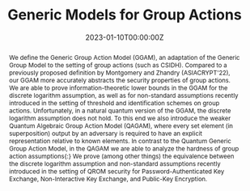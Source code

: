 ---
title: "Generic Models for Group Actions"

# Authors
# If you created a profile for a user (e.g. the default `admin` user), write the username (folder name) here 
# and it will be replaced with their full name and linked to their profile.
authors:
- Julien Duman
- Dominik Hartmann
- Eike Kiltz
- Sabrina Kunzweiler
- Jonas Lehmann
- Doreen Riepel

# Author notes (optional)
# author_notes:
# - "Equal contribution"
# - "Equal contribution"

date: "2023-01-10T00:00:00Z"
doi: ""

# Schedule page publish date (NOT publication's date).
publishDate: []

# Publication type.
# Legend: 0 = Uncategorized; 1 = Conference paper; 2 = Journal article;
# 3 = Preprint / Working Paper; 4 = Report; 5 = Book; 6 = Book section;
# 7 = Thesis; 8 = Patent
publication_types: ["1"]

# Publication name and optional abbreviated publication name.
publication: PKC 2023
publication_short: []

abstract: We define the Generic Group Action Model (GGAM), an adaptation of the Generic Group Model to the setting of group actions (such as CSIDH). Compared to a previously proposed definition by Montgomery and Zhandry (ASIACRYPT'22), our GGAM more accurately abstracts the security properties of group actions. We are able to prove information-theoretic lower bounds in the GGAM for the discrete logarithm assumption, as well as for non-standard assumptions recently introduced in the setting of threshold and identification schemes on group actions. Unfortunately, in a natural quantum version of the GGAM, the discrete logarithm assumption does not hold. To this end we also introduce the weaker Quantum Algebraic Group Action Model (QAGAM), where every set element (in superposition) output by an adversary is required to have an explicit representation relative to known elements. In contrast to the Quantum Generic Group Action Model, in the QAGAM we are able to analyze the hardness of group action assumptions{:} We prove (among other things) the equivalence between the discrete logarithm assumption and non-standard assumptions recently introduced in the setting of QROM security for Password-Authenticated Key Exchange, Non-Interactive Key Exchange, and Public-Key Encryption.


# Summary. An optional shortened abstract.
# summary: []

tags: []

# Display this page in the Featured widget?
featured: true

# Custom links (uncomment lines below)
# links:
# - name: Custom Link
#   url: http://example.org

url_pdf: 'https://eprint.iacr.org/2022/1230.pdf'
url_code: ''
url_dataset: ''
url_poster: ''
url_project: ''
url_slides: ''
url_source: ''
url_video: ''


# Featured image
# To use, add an image named `featured.jpg/png` to your page's folder. 
# image:
#   caption: 'Image credit: [**Unsplash**](https://unsplash.com/photos/pLCdAaMFLTE)'
#   focal_point: ""
#   preview_only: false

# Associated Projects (optional).
#   Associate this publication with one or more of your projects.
#   Simply enter your project's folder or file name without extension.
#   E.g. `internal-project` references `content/project/internal-project/index.md`.
#   Otherwise, set `projects: []`.
projects: []

# Slides (optional).
#   Associate this publication with Markdown slides.
#   Simply enter your slide deck's filename without extension.
#   E.g. `slides: "example"` references `content/slides/example/index.md`.
#   Otherwise, set `slides: ""`.
slides: ""
---